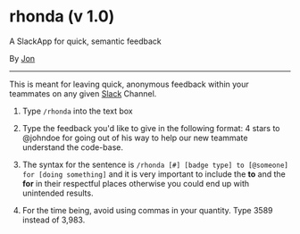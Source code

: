 # rhonda (v 1.0)
A SlackApp for quick, semantic feedback

By [Jon](https://www.linkedin.com/in/norstromjonathan)
___
This is meant for leaving quick, anonymous feedback within your teammates on any given [Slack](https://slack.com/) Channel.

1. Type `/rhonda` into the text box

2. Type the feedback you'd like to give in the following format: 4 stars to @johndoe for going out of his way to help our new teammate understand the code-base.

3. The syntax for the sentence is `/rhonda [#] [badge type] to [@someone] for [doing something]` and it is very important to include the **to** and the **for** in their respectful places otherwise you could end up with unintended results.

4. For the time being, avoid using commas in your quantity. Type 3589 instead of 3,983. 
